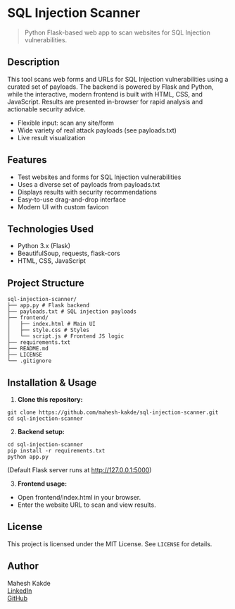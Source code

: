 # SQL Injection Scanner
> Python Flask-based web app to scan websites for SQL Injection vulnerabilities.

## Description
This tool scans web forms and URLs for SQL Injection vulnerabilities using a curated set of payloads.
The backend is powered by Flask and Python, while the interactive, modern frontend is built with HTML, CSS, and JavaScript.
Results are presented in-browser for rapid analysis and actionable security advice.
- Flexible input: scan any site/form
- Wide variety of real attack payloads (see payloads.txt)
- Live result visualization

## Features
- Test websites and forms for SQL Injection vulnerabilities
- Uses a diverse set of payloads from payloads.txt
- Displays results with security recommendations
- Easy-to-use drag-and-drop interface
- Modern UI with custom favicon

## Technologies Used
- Python 3.x (Flask)
- BeautifulSoup, requests, flask-cors
- HTML, CSS, JavaScript

## Project Structure
```
sql-injection-scanner/
├── app.py # Flask backend
├── payloads.txt # SQL injection payloads
├── frontend/
│   ├── index.html # Main UI
│   ├── style.css # Styles
│   └── script.js # Frontend JS logic
├── requirements.txt
├── README.md
├── LICENSE
└── .gitignore
```
## Installation & Usage
1. **Clone this repository:**
```
git clone https://github.com/mahesh-kakde/sql-injection-scanner.git
cd sql-injection-scanner
```
2. **Backend setup:**
```
cd sql-injection-scanner
pip install -r requirements.txt
python app.py
```
(Default Flask server runs at http://127.0.0.1:5000)

3. **Frontend usage:**
- Open frontend/index.html in your browser.
- Enter the website URL to scan and view results.

## License
This project is licensed under the MIT License. See `LICENSE` for details.

## Author
Mahesh Kakde  
[LinkedIn](https://linkedin.com/in/mahesh-kakde)  
[GitHub](https://github.com/mahesh-kakde)